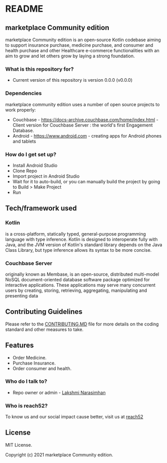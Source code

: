 # README #

## marketplace Community edition
marketplace Community edition is an open-source Kotlin codebase aiming to support insurance purchase, medicine purchase, and consumer and health purchase and other Healthcare e-commerce functionalities with an aim to grow and let others grow by laying a strong foundation.

### What is this repository for? ###

* Current version of this repository is version 0.0.0 (v0.0.0)

### Dependencies ###
marketplace community edition uses a number of open source projects to work properly:

* Couchbase - https://docs-archive.couchbase.com/home/index.html - Client version for Couchbase Server : the world's first Engagement Database.
* Android - https://www.android.com - creating apps for Android phones and tablets


### How do I get set up? ###

* Install Android Studio
* Clone Repo
* Import project in Android Studio
* Wait for it to auto-build, or you can manually build the project by going to Build > Make Project
* Run

## Tech/framework used
### Kotlin
is a cross-platform, statically typed, general-purpose programming language with type inference. Kotlin is designed to interoperate fully with Java, and the JVM version of Kotlin's standard library depends on the Java Class Library, but type inference allows its syntax to be more concise.
### Couchbase Server
originally known as Membase, is an open-source, distributed multi-model NoSQL document-oriented database software package optimized for interactive applications. These applications may serve many concurrent users by creating, storing, retrieving, aggregating, manipulating and presenting data


## Contributing Guidelines
Please refer to the [CONTRIBUTING.MD](https://bitbucket.org/reach52-community/marketplace-community-edition/src/master/CONTRIBUTING.md) file for more details on the coding standard and other measures to take.


## Features
* Order Medicine.
* Purchase Insurance.
* Order consumer and health.

### Who do I talk to? ###

* Repo owner or admin - [Lakshmi Narasimhan](lakshmi@reach52.com)

### Who is reach52? ###

To know us and our social impact cause better, visit us at [reach52](https://reach52.com/) 

## License

MIT License.

Copyright (c) 2021 marketplace Community edition.